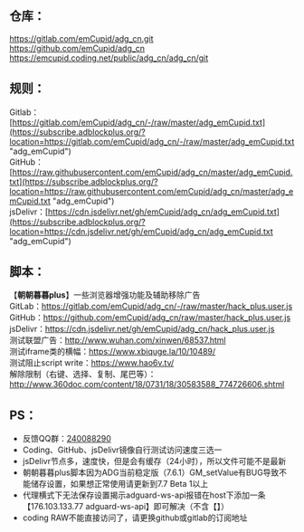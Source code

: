 ## 仓库：
https://gitlab.com/emCupid/adg_cn.git  
https://github.com/emCupid/adg_cn  
https://emcupid.coding.net/public/adg_cn/adg_cn/git


## 规则：  
Gitlab：[https://gitlab.com/emCupid/adg_cn/-/raw/master/adg_emCupid.txt](https://subscribe.adblockplus.org/?location=https://gitlab.com/emCupid/adg_cn/-/raw/master/adg_emCupid.txt "adg_emCupid")  
GitHub：[https://raw.githubusercontent.com/emCupid/adg_cn/master/adg_emCupid.txt](https://subscribe.adblockplus.org/?location=https://raw.githubusercontent.com/emCupid/adg_cn/master/adg_emCupid.txt "adg_emCupid")  
jsDelivr：[https://cdn.jsdelivr.net/gh/emCupid/adg_cn/adg_emCupid.txt](https://subscribe.adblockplus.org/?location=https://cdn.jsdelivr.net/gh/emCupid/adg_cn/adg_emCupid.txt "adg_emCupid")  

## 脚本：  
【**朝朝暮暮plus**】一些浏览器增强功能及辅助移除广告  
GitLab：https://gitlab.com/emCupid/adg_cn/-/raw/master/hack_plus.user.js   
GitHub：https://github.com/emCupid/adg_cn/raw/master/hack_plus.user.js   
jsDelivr：https://cdn.jsdelivr.net/gh/emCupid/adg_cn/hack_plus.user.js  
测试联盟广告：http://www.wuhan.com/xinwen/68537.html  
测试iframe类的横幅：https://www.xbiquge.la/10/10489/  
测试阻止script write：https://www.hao6v.tv/  
解除限制（右键、选择、复制、尾巴等）：http://www.360doc.com/content/18/0731/18/30583588_774726606.shtml

## PS： 
* 反馈QQ群：[240088290](https://jq.qq.com/?_wv=1027&k=Nn7JsKsm)
* Coding、GitHub、jsDelivr镜像自行测试访问速度三选一
* jsDelivr节点多，速度快，但是会有缓存（24小时），所以文件可能不是最新
* 朝朝暮暮plus脚本因为ADG当前稳定版（7.6.1）GM_setValue有BUG导致不能储存设置，如果想正常使用请更新到7.7 Beta 1以上
* 代理横式下无法保存设置揭示adguard-ws-api报错在host下添加一条【176.103.133.77 adguard-ws-api】即可解决（不含【】）
* coding RAW不能直接访问了，请更换github或gitlab的订阅地址